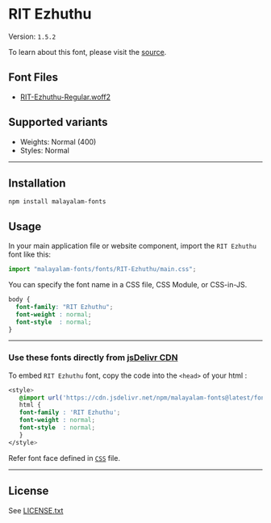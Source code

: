 # RIT Ezhuthu

Version: `1.5.2`

To learn about this font, please visit the [source](https://gitlab.com/rit-fonts/ezhuthu).

## Font Files

* [RIT-Ezhuthu-Regular.woff2](RIT-Ezhuthu-Regular.woff2)

## Supported variants

* Weights: Normal (400)
* Styles: Normal

---

## Installation

```shell
npm install malayalam-fonts
```
## Usage

In your main application file or website component, import the `RIT Ezhuthu` font like this:

```javascript
import "malayalam-fonts/fonts/RIT-Ezhuthu/main.css";
```
You can specify the font name in a CSS file, CSS Module, or CSS-in-JS.

```css
body {
  font-family: "RIT Ezhuthu";
  font-weight : normal;
  font-style  : normal;
}
```
---

### Use these fonts directly from [jsDelivr CDN](https://www.jsdelivr.com/package/npm/malayalam-fonts)

To embed `RIT Ezhuthu` font, copy the code into the `<head>` of your html :

```css
<style>
   @import url('https://cdn.jsdelivr.net/npm/malayalam-fonts@latest/fonts/RIT-Ezhuthu/main.min.css');
   html {
   font-family : 'RIT Ezhuthu';
   font-weight : normal;
   font-style  : normal;
   }
</style>
```
Refer font face defined in [`CSS`](main.css) file.

---
## License

See [LICENSE.txt](LICENSE.txt)